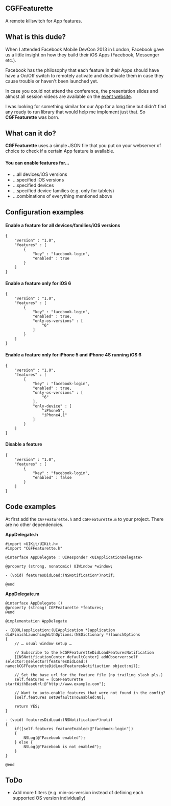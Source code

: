 ## CGFFeaturette
A remote killswitch for App features.

## What is this dude?
When I attended Facebook Mobile DevCon 2013 in London, Facebook gave us a little insight on how they build their iOS Apps (Facebook, Messenger etc.).

Facebook has the philosophy that each feature in their Apps should have have a On/Off switch to remotely activate and deactivate them in case they cause trouble or haven't been launched yet.

In case you could not attend the conference, the presentation slides and almost all session videos are available on the [event website](https://developers.facebook.com/events/mobiledevcon/london/).

I was looking for something similar for our App for a long time but didn't find any ready to run library that would help me implement just that. So **CGFFeaturette** was born.

## What can it do?
**CGFFeaturette** uses a simple JSON file that you put on your webserver of choice to check if a certain App feature is available.

#### You can enable features for…

- ...all devices/iOS versions  
- ...specified iOS versions
- ...specified devices
- …specified device families (e.g. only for tablets) 
- …combinations of everything mentioned above

## Configuration examples

#### Enable a feature for all devices/families/iOS versions
```
{
	"version" : "1.0",
	"features" : [
		{
			"key" : "facebook-login",
			"enabled" : true
		}
	]
}
```

#### Enable a feature only for iOS 6
```
{
	"version" : "1.0",
	"features" : [
		{
			"key" : "facebook-login",
			"enabled" : true,
			"only-os-versions" : [
				"6"
			]
		}
	]
}
```

#### Enable a feature only for iPhone 5 and iPhone 4S running iOS 6
```
{
	"version" : "1.0",
	"features" : [
		{
			"key" : "facebook-login",
			"enabled" : true,
			"only-os-versions" : [
				"6"
			],
			"only-device" : [
				"iPhone5",
				"iPhone4,1"
			]
		}
	]
}
```

#### Disable a feature
```
{
	"version" : "1.0",
	"features" : [
		{
			"key" : "facebook-login",
			"enabled" : false
		}
	]
}
```

## Code examples
At first add the `CGFFeaturette.h` and `CGFFeaturette.m` to your project. There are no other dependencies.

**AppDelegate.h**

```
#import <UIKit/UIKit.h>
#import "CGFFeaturette.h"

@interface AppDelegate : UIResponder <UIApplicationDelegate>

@property (strong, nonatomic) UIWindow *window;

- (void) featuresDidLoad:(NSNotification*)notif;

@end
```

**AppDelegate.m**

```
@interface AppDelegate ()
@property (strong) CGFFeaturette *features;
@end

@implementation AppDelegate

- (BOOL)application:(UIApplication *)application didFinishLaunchingWithOptions:(NSDictionary *)launchOptions
{
    // … usual window setup …
    
    // Subscribe to the kCGFFeaturetteDidLoadFeaturesNotification
    [[NSNotificationCenter defaultCenter] addObserver:self selector:@selector(featuresDidLoad:) name:kCGFFeaturetteDidLoadFeaturesNotifiaction object:nil];
    
    // Set the base url for the feature file (np trailing slash pls.)
    self.features = [CGFFeaturette startWithBaseUrl:@"http://www.example.com"];
    
    // Want to auto-enable features that were not found in the config?
    [self.features setDefaultsToEnabled:NO];
    
    return YES;
}

- (void) featuresDidLoad:(NSNotification*)notif
{
    if([self.features featureEnabled:@"facebook-login"])
    {
        NSLog(@"Facebook enabled");
    } else {
        NSLog(@"Facebook is not enabled");
    }
}

@end
```

## ToDo
- Add more filters (e.g. min-os-version instead of defining each supported OS version individually)
